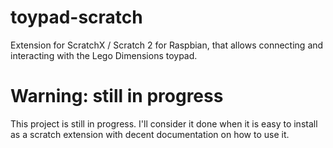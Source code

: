 # toypad-scratch
Extension for ScratchX / Scratch 2 for Raspbian, that allows connecting and interacting with the Lego Dimensions toypad.

# Warning: still in progress
This project is still in progress.  I'll consider it done when it is easy to install as a scratch extension with decent documentation on how to use it.